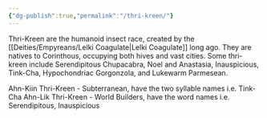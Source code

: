 ```yaml
---
{"dg-publish":true,"permalink":"/thri-kreen/"}
---
```


Thri-Kreen are the humanoid insect race, created by the [[Deities/Empyreans/Lelki Coagulate\|Lelki Coagulate]] long ago. They are natives to Corinthous, occupying both hives and vast cities. Some thri-kreen include Serendipitous Chupacabra, Noel and Anastasia, Inauspicious, Tink-Cha, Hypochondriac Gorgonzola, and Lukewarm Parmesean.

Ahn-Kiin Thri-Kreen - Subterranean, have the two syllable names i.e. Tink-Cha
Ahn-Lik Thri-Kreen - World Builders, have the word names i.e. Serendipitous, Inauspicious